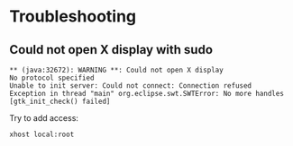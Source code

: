 # Troubleshooting

## Could not open X display with sudo

```ShellSession
** (java:32672): WARNING **: Could not open X display
No protocol specified
Unable to init server: Could not connect: Connection refused
Exception in thread "main" org.eclipse.swt.SWTError: No more handles [gtk_init_check() failed]
```

Try to add access:

```ShellSession
xhost local:root
```
